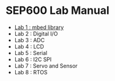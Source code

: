 # SEP600 Lab Manual

- [Lab 1 : mbed library](lab1.md)
- Lab 2 : Digital I/O
- Lab 3 : ADC
- Lab 4 : LCD
- Lab 5 : Serial
- Lab 6 : I2C SPI
- Lab 7 : Servo and Sensor
- Lab 8 : RTOS